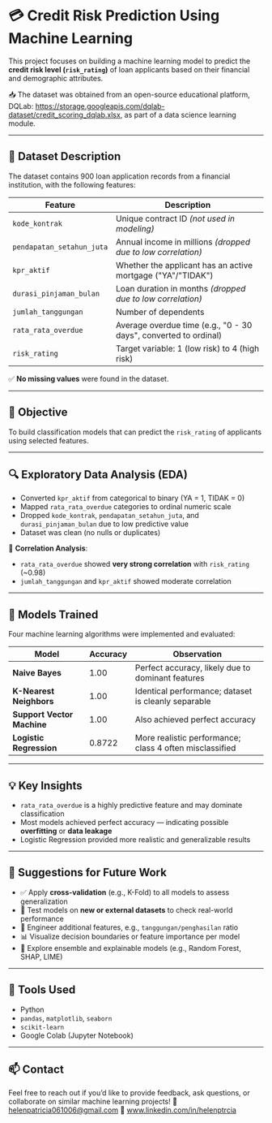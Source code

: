 # 💳 Credit Risk Prediction Using Machine Learning

This project focuses on building a machine learning model to predict the **credit risk level (`risk_rating`)** of loan applicants based on their financial and demographic attributes. 

📥 The dataset was obtained from an open-source educational platform, DQLab: https://storage.googleapis.com/dqlab-dataset/credit_scoring_dqlab.xlsx, as part of a data science learning module.


---

## 📘 Dataset Description

The dataset contains 900 loan application records from a financial institution, with the following features:

| Feature                   | Description                                                        |
|---------------------------|--------------------------------------------------------------------|
| `kode_kontrak`            | Unique contract ID *(not used in modeling)*                        |
| `pendapatan_setahun_juta`| Annual income in millions *(dropped due to low correlation)*       |
| `kpr_aktif`               | Whether the applicant has an active mortgage ("YA"/"TIDAK")       |
| `durasi_pinjaman_bulan`  | Loan duration in months *(dropped due to low correlation)*         |
| `jumlah_tanggungan`       | Number of dependents                                               |
| `rata_rata_overdue`       | Average overdue time (e.g., "0 - 30 days", converted to ordinal)   |
| `risk_rating`             | Target variable: 1 (low risk) to 4 (high risk)                     |

✅ **No missing values** were found in the dataset.

---

## 🎯 Objective

To build classification models that can predict the `risk_rating` of applicants using selected features.

---

## 🔍 Exploratory Data Analysis (EDA)

- Converted `kpr_aktif` from categorical to binary (YA = 1, TIDAK = 0)
- Mapped `rata_rata_overdue` categories to ordinal numeric scale
- Dropped `kode_kontrak`, `pendapatan_setahun_juta`, and `durasi_pinjaman_bulan` due to low predictive value
- Dataset was clean (no nulls or duplicates)

📌 **Correlation Analysis**:
- `rata_rata_overdue` showed **very strong correlation** with `risk_rating` (~0.98)
- `jumlah_tanggungan` and `kpr_aktif` showed moderate correlation

---

## 🤖 Models Trained

Four machine learning algorithms were implemented and evaluated:

| Model                  | Accuracy | Observation                                                  |
|------------------------|----------|--------------------------------------------------------------|
| **Naive Bayes**        | 1.00     | Perfect accuracy, likely due to dominant features            |
| **K-Nearest Neighbors**| 1.00     | Identical performance; dataset is cleanly separable          |
| **Support Vector Machine** | 1.00 | Also achieved perfect accuracy                               |
| **Logistic Regression**| 0.8722   | More realistic performance; class 4 often misclassified      |

---

## 💡 Key Insights

- `rata_rata_overdue` is a highly predictive feature and may dominate classification
- Most models achieved perfect accuracy — indicating possible **overfitting** or **data leakage**
- Logistic Regression provided more realistic and generalizable results

---

## 📌 Suggestions for Future Work

- ✅ Apply **cross-validation** (e.g., K-Fold) to all models to assess generalization
- 🔁 Test models on **new or external datasets** to check real-world performance
- 🧪 Engineer additional features, e.g., `tanggungan/penghasilan` ratio
- 📊 Visualize decision boundaries or feature importance per model
- 🧠 Explore ensemble and explainable models (e.g., Random Forest, SHAP, LIME)

---

## 🧰 Tools Used

- Python 
- `pandas`, `matplotlib`, `seaborn`
- `scikit-learn`
- Google Colab (Jupyter Notebook)

---

## 📫 Contact

Feel free to reach out if you’d like to provide feedback, ask questions, or collaborate on similar machine learning projects!
📧 helenpatricia061006@gmail.com 🔗 www.linkedin.com/in/helenptrcia
